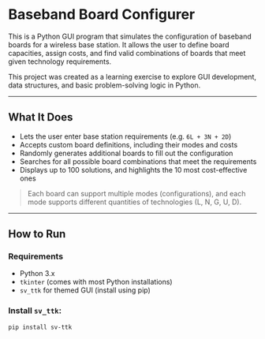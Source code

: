 # Baseband Board Configurer

This is a Python GUI program that simulates the configuration of baseband boards for a wireless base station. It allows the user to define board capacities, assign costs, and find valid combinations of boards that meet given technology requirements.

This project was created as a learning exercise to explore GUI development, data structures, and basic problem-solving logic in Python.

---

## What It Does

- Lets the user enter base station requirements (e.g. `6L + 3N + 2D`)
- Accepts custom board definitions, including their modes and costs
- Randomly generates additional boards to fill out the configuration
- Searches for all possible board combinations that meet the requirements
- Displays up to 100 solutions, and highlights the 10 most cost-effective ones

> Each board can support multiple modes (configurations), and each mode supports different quantities of technologies (L, N, G, U, D).

---

## How to Run

### Requirements

- Python 3.x
- `tkinter` (comes with most Python installations)
- `sv_ttk` for themed GUI (install using pip)

### Install `sv_ttk`:

```bash
pip install sv-ttk
